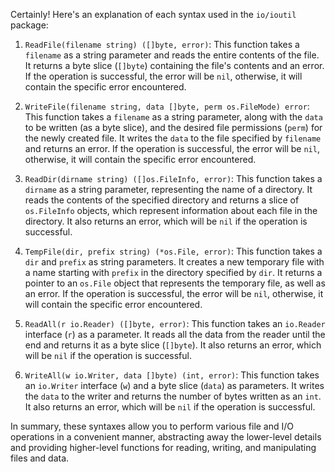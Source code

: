 Certainly! Here's an explanation of each syntax used in the `io/ioutil` package:

1. `ReadFile(filename string) ([]byte, error)`: This function takes a `filename` as a string parameter and reads the entire contents of the file. It returns a byte slice (`[]byte`) containing the file's contents and an error. If the operation is successful, the error will be `nil`, otherwise, it will contain the specific error encountered.

2. `WriteFile(filename string, data []byte, perm os.FileMode) error`: This function takes a `filename` as a string parameter, along with the `data` to be written (as a byte slice), and the desired file permissions (`perm`) for the newly created file. It writes the `data` to the file specified by `filename` and returns an error. If the operation is successful, the error will be `nil`, otherwise, it will contain the specific error encountered.

3. `ReadDir(dirname string) ([]os.FileInfo, error)`: This function takes a `dirname` as a string parameter, representing the name of a directory. It reads the contents of the specified directory and returns a slice of `os.FileInfo` objects, which represent information about each file in the directory. It also returns an error, which will be `nil` if the operation is successful.

4. `TempFile(dir, prefix string) (*os.File, error)`: This function takes a `dir` and `prefix` as string parameters. It creates a new temporary file with a name starting with `prefix` in the directory specified by `dir`. It returns a pointer to an `os.File` object that represents the temporary file, as well as an error. If the operation is successful, the error will be `nil`, otherwise, it will contain the specific error encountered.

5. `ReadAll(r io.Reader) ([]byte, error)`: This function takes an `io.Reader` interface (`r`) as a parameter. It reads all the data from the reader until the end and returns it as a byte slice (`[]byte`). It also returns an error, which will be `nil` if the operation is successful.

6. `WriteAll(w io.Writer, data []byte) (int, error)`: This function takes an `io.Writer` interface (`w`) and a byte slice (`data`) as parameters. It writes the `data` to the writer and returns the number of bytes written as an `int`. It also returns an error, which will be `nil` if the operation is successful.

In summary, these syntaxes allow you to perform various file and I/O operations in a convenient manner, abstracting away the lower-level details and providing higher-level functions for reading, writing, and manipulating files and data.
